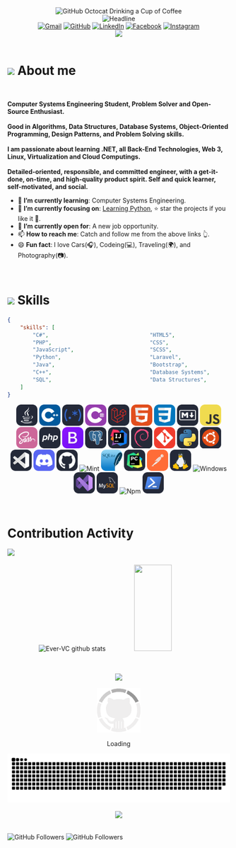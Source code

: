 
<div>
  <div align=center>
      <img src="https://github.com/Ever-VC/Ever-VC/assets/102596002/de660839-25c0-40ad-bbf1-b142761d9ae0" alt="GitHub Octocat Drinking a Cup of Coffee" height="200">
  </div>
  <div align=center>
      <img src="https://readme-typing-svg.herokuapp.com/?color=02D9F7FF&size=35&center=true&vCenter=true&width=1000&lines=Hi+there+I'm+Ever-VC+%F0%9F%91%8B;Computer+Systems+Engineering+Student;Welcome!" alt="Headline" />
  </div>
  <div align=center>
    <a href="mailto:evervc.oficial@gmail.com"><img img src="https://img.shields.io/badge/gmail-%23EA4335.svg?style=flat&logo=gmail&logoColor=white" alt="Gmail"/></a>
  	<a href="https://github.com/ever-vc"><img src="https://img.shields.io/badge/github-%23181717.svg?style=flat&logo=github&logoColor=white" alt="GitHub"/></a>
  	<a href="https://www.linkedin.com/in/ever-vc/"><img src="https://img.shields.io/badge/linkedin-%230A66C2.svg?style=flat&logo=linkedin&logoColor=white" alt="LinkedIn"/></a>
  	<a href="https://www.facebook.com/profile.php?id=100050486026246"><img src="https://img.shields.io/badge/facebook-%231877F2.svg?style=flat&logo=facebook&logoColor=white" alt="Facebook"/></a>
  	<a href="https://www.instagram.com/ever._.vc/"><img src="https://img.shields.io/badge/instagram-%23E4405F.svg?style=flat&logo=instagram&logoColor=white" alt="Instagram"/></a>
  </div>
  <div align=center>
        <img src="https://user-images.githubusercontent.com/73097560/115834477-dbab4500-a447-11eb-908a-139a6edaec5c.gif"><br><br>
  </div>
  <div align=left>
    <div>
        <h1><picture><img src = "https://github.com/7oSkaaa/7oSkaaa/blob/main/Images/about_me.gif?raw=true" width = 50px></picture> About me</h1>
    </div>
        <br>
        <p>
            <strong>
                Computer Systems Engineering Student, Problem Solver and Open-Source Enthusiast.<br><br>
                Good in Algorithms, Data Structures, Database Systems, Object-Oriented Programming, Design Patterns, and Problem Solving skills.<br><br>
                I am passionate about learning .NET, all Back-End Technologies, Web 3, Linux, Virtualization and Cloud Computings.<br><br>
                Detailed-oriented, responsible, and committed engineer, with a get-it-done, on-time, and high-quality product spirit. Self and quick learner, self-motivated, and social.
            </strong>
        </p>
        <ul>
            <li>🌱 <b>I’m currently learning</b>: Computer Systems Engineering.</li>
            <li>🎯 <b>I’m currently focusing on</b>: <a href="https://github.com/Ever-VC/Python_basico_2.git">Learning Python</a>, ⭐️ star the projects if you like it 🤩.</li>
            <li>🤔 <b>I’m currently open for</b>: A new job opportunity.</li>
            <li>📫 <b>How to reach me</b>: Catch and follow me from the above links 👆.</li>
            <li>😄 <b>Fun fact</b>: I love Cars(🎧), Codeing(💻), Traveling(🌍), and Photography(📷).</li>
        </ul>
    </div>
  <br>
  <div>
        <h1><picture><img src = "https://user-images.githubusercontent.com/74038190/212284087-bbe7e430-757e-4901-90bf-4cd2ce3e1852.gif" width = 30px></picture> Skills </h1>
    </div>

  ```json
  {
      "skills": [
          "C#",                                "HTML5",                                        "Git",
          "PHP",                               "CSS",                                          "Clean Code",
          "JavaScript",                        "SCSS",                                         "Language Integrated Query (LINQ)",
          "Python",                            "Laravel",                                      "Object-Oriented Programming (OOP)",
          "Java",                              "Bootstrap",                                    "Problem Solving",
          "C++",                               "Database Systems",                             "Algorithms",
          "SQL",                               "Data Structures",                              "Unix / Linux"
      ]
  }
  ```
  <div align=center>
      <p>
          <img src="https://github.com/tandpfun/skill-icons/blob/main/icons/Java-Dark.svg" width="48" title="Java"> 
          <img src="https://github.com/tandpfun/skill-icons/blob/main/icons/CPP.svg" width="48" title="C++">  
          <img src="https://github.com/tandpfun/skill-icons/blob/main/icons/Regex-Dark.svg" width="48" title="Regex">  
          <img src="https://github.com/tandpfun/skill-icons/blob/main/icons/CS.svg" width="48" title="C#">
          <img src="https://github.com/tandpfun/skill-icons/blob/main/icons/Laravel-Dark.svg" width="48" title="Laravel">
          <img src="https://github.com/tandpfun/skill-icons/blob/main/icons/HTML.svg" width="48" title="HTML"> 
          <img src="https://github.com/tandpfun/skill-icons/blob/main/icons/CSS.svg" width="48" title="CSS">   
          <img src="https://github.com/tandpfun/skill-icons/blob/main/icons/Markdown-Dark.svg" width="48" title="Markdown">   
          <img src="https://github.com/tandpfun/skill-icons/blob/main/icons/JavaScript.svg" width="48"  title="Javascript">    
          <img src="https://github.com/tandpfun/skill-icons/blob/main/icons/Sass.svg" width="48" title="Sass">  
          <img src="https://github.com/tandpfun/skill-icons/blob/main/icons/PHP-Dark.svg" width="48" title="PHP">  
          <img src="https://github.com/tandpfun/skill-icons/blob/main/icons/Bootstrap.svg" width="48" title="Bootstrap">  
          <img src="https://github.com/tandpfun/skill-icons/blob/main/icons/PostgreSQL-Dark.svg" width="48" title="PostgreSQL">   
          <img src="https://github.com/tandpfun/skill-icons/blob/main/icons/Idea-Dark.svg" width="48" title="IntelliJ IDEA">   
          <img src="https://github.com/tandpfun/skill-icons/blob/main/icons/Debian-Dark.svg" width="48" title="Debian">   
          <img src="https://github.com/tandpfun/skill-icons/blob/main/icons/Git.svg" width="48" title="Git">  
          <img src="https://github.com/tandpfun/skill-icons/blob/main/icons/Python-Dark.svg" width="48" title="MongoDB">  
          <img src="https://github.com/tandpfun/skill-icons/blob/main/icons/Ubuntu-Dark.svg" width="48" title="Firebase">   
          <img src="https://github.com/tandpfun/skill-icons/blob/main/icons/VSCode-Dark.svg" width="48" title="Vscode">   
          <img src="https://github.com/tandpfun/skill-icons/blob/main/icons/Discord.svg" width="48" title="Discord">   
          <img src="https://github.com/tandpfun/skill-icons/blob/main/icons/Github-Dark.svg" width="48" title="Github">   
          <img src="https://github.com/tandpfun/skill-icons/blob/main/icons/Mint-Dark.svg" width="48" title="Mint">   
          <img src="https://github.com/tandpfun/skill-icons/blob/main/icons/SQLite.svg" width="48" title="SQLite">   
          <img src="https://github.com/tandpfun/skill-icons/blob/main/icons/PyCharm-Dark.svg" width="48" title="PyCharm">   
          <img src="https://github.com/tandpfun/skill-icons/blob/main/icons/Postman.svg" width="48" title="Postman">   
          <img src="https://github.com/tandpfun/skill-icons/blob/main/icons/Linux-Dark.svg" width="48" title="Linux">
          <img src="https://github.com/tandpfun/skill-icons/blob/main/icons/Windows-Dark.svg" width="48" title="Windows">   
          <img src="https://github.com/tandpfun/skill-icons/blob/main/icons/VisualStudio-Dark.svg" width="48" title="Visual Studio">   
          <img src="https://github.com/tandpfun/skill-icons/blob/main/icons/MySQL-Dark.svg" width="48" title="MySQL">   
          <img src="https://github.com/tandpfun/skill-icons/blob/main/icons/Npm-Dark.svg" width="48" title="Npm">  
          <img src="https://github.com/tandpfun/skill-icons/blob/main/icons/Powershell-Dark.svg" width="48" title="Powershell">  
      <p/>
  </div>
  <br>
    <div>
        <h1>Contribution Activity</h1>
        <img src="https://github-readme-activity-graph.vercel.app/graph?username=ever-vc&bg_color=0d1117&color=ffffff&line=00b3ff&point=f9fafa&area=true&hide_border=true"/>
        <br>
        <br>
        <div align="center">  
          <img width="49%" height="195px" src="https://github-readme-stats.vercel.app/api?username=ever-vc&show_icons=true&count_private=true&hide_border=true&title_color=02D9F7FF&icon_color=02D9F7FF&text_color=c9d1d9&bg_color=0d1117" alt="Ever-VC github stats" /> 
          <img width="41%" height="195px" src="https://github-readme-stats.vercel.app/api/top-langs/?username=ever-vc&layout=compact&hide_border=true&title_color=02D9F7FF&text_color=02D9F7FF&bg_color=0d1117" />
        </div>
        <br>
        <br>
        <p align="center">
           <img  src="https://github-readme-streak-stats.herokuapp.com?user=ever-vc&theme=tokyonight_duo&hide_border=true"
        </p>
        </div>
    <div align=center>
        <img src="https://raw.githubusercontent.com/AhmedFathyDev/AhmedFathyDev/main/GitHub.gif" alt="GitHub Octocat Logo" height="100">
        <p>Loading</p>
    </div>
    <div align=center>
        <img src="https://github.com/Platane/snk/raw/output/github-contribution-grid-snake.svg"><br><br>
  </div>
    <div align=center>
        <img src="https://user-images.githubusercontent.com/73097560/115834477-dbab4500-a447-11eb-908a-139a6edaec5c.gif"><br><br>
  </div>
</div>

![GitHub Followers](https://img.shields.io/github/followers/ever-vc?style=social)
![GitHub Followers](https://img.shields.io/github/stars/ever-vc?style=social)

